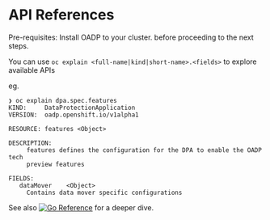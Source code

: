 <h1>API References</h1>

Pre-requisites: Install OADP to your cluster. before proceeding to the next steps.

You can use `oc explain <full-name|kind|short-name>.<fields>` to explore available APIs

eg.
```
❯ oc explain dpa.spec.features
KIND:     DataProtectionApplication
VERSION:  oadp.openshift.io/v1alpha1

RESOURCE: features <Object>

DESCRIPTION:
     features defines the configuration for the DPA to enable the OADP tech
     preview features

FIELDS:
   dataMover	<Object>
     Contains data mover specific configurations
```

See also [![Go Reference](https://pkg.go.dev/badge/github.com/openshift/oadp-operator.svg)](https://pkg.go.dev/github.com/openshift/oadp-operator@master) for a deeper dive.
